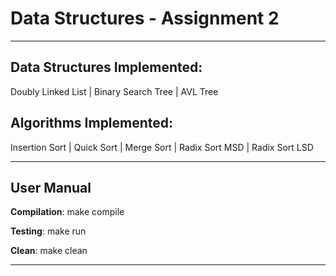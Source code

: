 # Data Structures - Assignment 2
-------------
## Data Structures Implemented:

Doubly Linked List | Binary Search Tree | AVL Tree

## Algorithms Implemented:

Insertion Sort | Quick Sort | Merge Sort | Radix Sort MSD | Radix Sort LSD

--------

## User Manual

**Compilation**: make compile

**Testing**: make run

**Clean**: make clean

-------------
